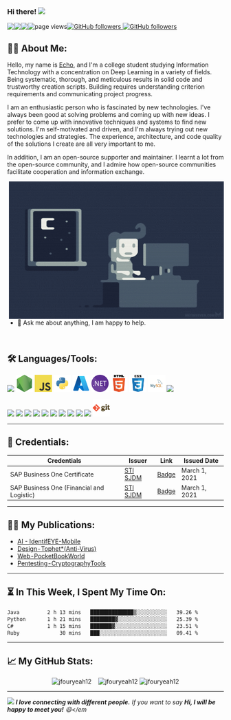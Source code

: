 ### Hi there! <img src="https://media.giphy.com/media/hvRJCLFzcasrR4ia7z/giphy.gif" width="25px">

<a href="https://www.facebook.com/echo.estares/">
  <img align="left" src="https://img.shields.io/badge/Facebook-1877F2?style=for-the-badge&logo=facebook&logoColor=white" height=25>
<a href="https://twitter.com/jerichoybanez36">
  <img align="left" src="https://img.shields.io/badge/twitter-%231DA1F2.svg?&style=for-the-badge&logo=twitter&logoColor=white" height=25>
</a> 
<a href="https://www.linkedin.com/in/jericho-estares-883837218/">
  <img align="left" src="https://img.shields.io/badge/linkedin-%230077B5.svg?&style=for-the-badge&logo=linkedin&logoColor=white" height=25>
</a> 
<a href="https://github.com/jfouryeah12?tab=repositories">
  <img align="left" src="https://komarev.com/ghpvc/?username=jfouryeah12" alt="page views" />
</a>
<a href="https://github.com/jfouryeah12?tab=followers">
  <img alt="GitHub followers" src="https://img.shields.io/github/followers/jfouryeah12?color=green&logo=github">
</a>
<a href="https://github.com/jfouryeah12?tab=stars">
  <img alt="GitHub followers" src="https://img.shields.io/github/stars/jfouryeah12?color=yellow&logo=github">
</a>

<br />

## 👨‍💻 About Me:

Hello, my name is [Echo](https://github.com/jfouryeah12?tab=repositories), and I'm a college student studying Information Technology with a concentration on Deep Learning in a variety of fields. Being systematic, thorough, and meticulous results in solid code and trustworthy creation scripts. Building requires understanding criterion requirements and communicating project progress.

I am an enthusiastic person who is fascinated by new technologies. I've always been good at solving problems and coming up with new ideas. I prefer to come up with innovative techniques and systems to find new solutions. I'm self-motivated and driven, and I'm always trying out new technologies and strategies. The experience, architecture, and code quality of the solutions I create are all very important to me.

In addition, I am an open-source supporter and maintainer. I learnt a lot from the open-source community, and I admire how open-source communities facilitate cooperation and information exchange.

  <img align="right" alt="GIF" src="https://github.com/jfouryeah12/jfouryeah12/blob/main/computerEcho.gif" width="500" height="320" />
  
- 💬 Ask me about anything, I am happy to help.
  
<br />

## 🛠️ Languages/Tools:

<p>
<img height="40" src="https://user-images.githubusercontent.com/9147189/132085524-15175cb6-82a2-4337-a524-1e191200fb54.png"> <!--Java-->
<img height="40" src="https://raw.githubusercontent.com/github/explore/80688e429a7d4ef2fca1e82350fe8e3517d3494d/topics/nodejs/nodejs.png"> <!--Node JS-->
<img height="40" src="https://raw.githubusercontent.com/github/explore/80688e429a7d4ef2fca1e82350fe8e3517d3494d/topics/javascript/javascript.png"> <!--Java Script-->
<img height="40"  src="https://raw.githubusercontent.com/github/explore/80688e429a7d4ef2fca1e82350fe8e3517d3494d/topics/python/python.png"> <!--Python-->
<img height="40" src="https://raw.githubusercontent.com/github/explore/eaef8552d8b082ffafe2bfc8a5023d47da904aac/topics/azure/azure.png"> <!--Azure-->
<img height="40" src="https://raw.githubusercontent.com/github/explore/93d8a67084f94b2a444e510199a6e7622e5b09a3/topics/dotnet/dotnet.png"> <!--dotnet-->
<img height="40" src="https://raw.githubusercontent.com/github/explore/80688e429a7d4ef2fca1e82350fe8e3517d3494d/topics/html/html.png"> <!--html-->
<img height="40" src="https://raw.githubusercontent.com/github/explore/80688e429a7d4ef2fca1e82350fe8e3517d3494d/topics/css/css.png"> <!--css-->
<img height="40" src="https://raw.githubusercontent.com/github/explore/80688e429a7d4ef2fca1e82350fe8e3517d3494d/topics/mysql/mysql.png"> <!--mysql-->
<img height="40" src="https://repository-images.githubusercontent.com/154894138/2baa3800-6439-11e9-8087-ed48821d8e04"><!--Cobol-->

<img height="40" src="https://upload.wikimedia.org/wikipedia/commons/thumb/1/18/ISO_C%2B%2B_Logo.svg/1200px-ISO_C%2B%2B_Logo.svg.png"> <!--C++-->
<img height="40" src="https://www.easyredmine.com/ER/media/images/articles/p14/f2596/logo.png"> <!--Ruby-->
<img height="40" src="https://upload.wikimedia.org/wikipedia/commons/4/4f/Csharp_Logo.png"> <!--C#-->
<img height="40" src="https://upload.wikimedia.org/wikipedia/commons/thumb/9/9a/Visual_Studio_Code_1.35_icon.svg/2048px-Visual_Studio_Code_1.35_icon.svg.png"> <!--VSC-->
<img height="40" src="https://1000logos.net/wp-content/uploads/2020/08/Visual-Studio-Logo.png"> <!--VS-->
<img height="40" src="https://upload.wikimedia.org/wikipedia/commons/thumb/9/93/MongoDB_Logo.svg/2560px-MongoDB_Logo.svg.png"> <!--MDB-->
<img height="40" src="https://upload.wikimedia.org/wikipedia/commons/thumb/1/19/Unity_Technologies_logo.svg/2560px-Unity_Technologies_logo.svg.png"> <!--unity-->
<img height="40" src="https://upload.wikimedia.org/wikipedia/commons/thumb/d/da/Unreal_Engine_Logo.svg/1971px-Unreal_Engine_Logo.svg.png"> <!--UE-->
<img height="40" src="https://mir-s3-cdn-cf.behance.net/project_modules/disp/a9326d72465217.5be8ae1c0a8a7.png"> <!--AS-->
<img height="40" src="https://upload.wikimedia.org/wikipedia/commons/thumb/a/ae/Github-desktop-logo-symbol.svg/2048px-Github-desktop-logo-symbol.svg.png"> <!--Git Desktop-->
<img height="40" src="https://raw.githubusercontent.com/github/explore/80688e429a7d4ef2fca1e82350fe8e3517d3494d/topics/git/git.png"> <!--Android Studio-->
</p>
<hr>


## 🥇 Credentials:
| Credentials | Issuer | Link | Issued Date |
| ------------ | ------------ | ------------ | ------------ |
| SAP Business One Certificate | [STI SJDM](https://www.facebook.com/sjdelmonte.sti.edu) | [Badge]("") | March 1, 2021 |
| SAP Business One (Financial and Logistic) | [STI SJDM](https://www.facebook.com/sjdelmonte.sti.edu) | [Badge]("") | March 1, 2021 |
<hr>

<!--## 🏆 Honors and Awards:

| Honor/Award | Issuer | Link | Date |
| ------------ | ------------ | ------------ | ------------ |
| ?? | [??]("???") | [???]("???") | ??? |
<hr>-->

## ✍🏻 My Publications:

<!-- BLOG-POST-LIST:START -->

- [AI - IdentifEYE-Mobile](https://github.com/jfouryeah12/IdentifEYE-Mobile)
- [Design - Tophet*(Anti-Virus)](https://github.com/jfouryeah12/Tophet)
- [Web - PocketBookWorld](http://pocketbookworld.rf.gd/?i=1)
- [Pentesting - CryptographyTools](https://github.com/jfouryeah12/Cryptography-Tools)
<!-- BLOG-POST-LIST:END -->
<hr>

## ⏳ In This Week, I Spent My Time On:

<!--START_SECTION:waka-->

```text
Java         2 h 13 mins   ██████████████▒░░░░░░░░░░   39.26 %
Python       1 h 21 mins   ████████▓░░░░░░░░░░░░░░░░   25.39 %
C#           1 h 15 mins   ███████▓░░░░░░░░░░░░░░░░░   23.51 %
Ruby             30 mins   ███░░░░░░░░░░░░░░░░░░░░░░   09.41 %
```

<!--END_SECTION:waka-->
<hr>

## 📈 My GitHub Stats:

<p  align="center"> 
  <img src="https://github-readme-stats.vercel.app/api?username=jfouryeah12&show_icons=true&theme=gotham" alt="jfouryeah12" />
  &nbsp;&nbsp;
  <img src="https://github-readme-stats.vercel.app/api/top-langs/?username=jfouryeah12&layout=compact&theme=gotham" alt="jfouryeah12" />
  <img src="https://github-profile-trophy.vercel.app/?username=jfouryeah12" alt="jfouryeah12" />
<p>
<hr>

<img src="https://c.tenor.com/zCEj81VKngEAAAAi/potato.gif" width="60"> <em><b>I love connecting with different people.</b> If you want to say <b>Hi, I will be happy to meet you!</b> 😃</em

